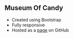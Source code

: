 ## Museum Of Candy
- Created using Bootstrap
- Fully responsive
- Hosted as a [page](https://averyramirez.github.io/museumofcandy/) on GitHub
